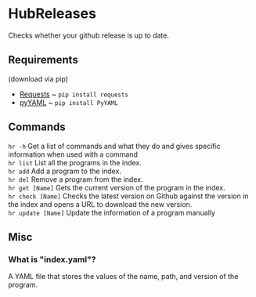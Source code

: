 # HubReleases
Checks whether your github release is up to date.

## Requirements
(download via pip)<br/>
- [Requests](http://python-requests.org) ~ ``pip install requests``
- [pyYAML](https://github.com/yaml/pyyaml) ~ ``pip install PyYAML``

## Commands
```hr -h``` Get a list of commands and what they do and gives specific information when used with a command<br/>
```hr list``` List all the programs in the index.<br/>
```hr add``` Add a program to the index.<br/>
```hr del``` Remove a program from the index.<br/>
```hr get [Name]``` Gets the current version of the program in the index.<br/>
```hr check [Name]``` Checks the latest version on Github against the version in the index and opens a URL to download the new version.<br/>
```hr update [Name]``` Update the information of a program manually<br/>

## Misc
### What is "index.yaml"?
A YAML file that stores the values of the name, path, and version of the program.
